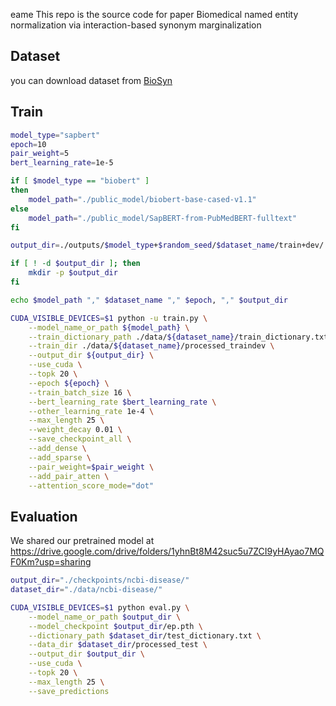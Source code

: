 eame
This repo is the source code for paper Biomedical named entity normalization via interaction-based synonym marginalization

## Dataset
you can download dataset from [BioSyn](https://github.com/dmis-lab/BioSyn#datasets)

## Train
```bash
model_type="sapbert"
epoch=10
pair_weight=5
bert_learning_rate=1e-5

if [ $model_type == "biobert" ]
then 
    model_path="./public_model/biobert-base-cased-v1.1"
else
    model_path="./public_model/SapBERT-from-PubMedBERT-fulltext"
fi

output_dir=./outputs/$model_type+$random_seed/$dataset_name/train+dev/

if [ ! -d $output_dir ]; then
    mkdir -p $output_dir
fi

echo $model_path "," $dataset_name "," $epoch, "," $output_dir

CUDA_VISIBLE_DEVICES=$1 python -u train.py \
    --model_name_or_path ${model_path} \
    --train_dictionary_path ./data/${dataset_name}/train_dictionary.txt \
    --train_dir ./data/${dataset_name}/processed_traindev \
    --output_dir ${output_dir} \
    --use_cuda \
    --topk 20 \
    --epoch ${epoch} \
    --train_batch_size 16 \
    --bert_learning_rate $bert_learning_rate \
    --other_learning_rate 1e-4 \
    --max_length 25 \
    --weight_decay 0.01 \
    --save_checkpoint_all \
    --add_dense \
    --add_sparse \
    --pair_weight=$pair_weight \
    --add_pair_atten \
    --attention_score_mode="dot" 
```
## Evaluation
We shared our pretrained model at https://drive.google.com/drive/folders/1yhnBt8M42suc5u7ZCI9yHAyao7MQF0Km?usp=sharing

```bash
output_dir="./checkpoints/ncbi-disease/"
dataset_dir="./data/ncbi-disease/"

CUDA_VISIBLE_DEVICES=$1 python eval.py \
    --model_name_or_path $output_dir \
    --model_checkpoint $output_dir/ep.pth \
    --dictionary_path $dataset_dir/test_dictionary.txt \
    --data_dir $dataset_dir/processed_test \
    --output_dir $output_dir \
    --use_cuda \
    --topk 20 \
    --max_length 25 \
    --save_predictions
```
